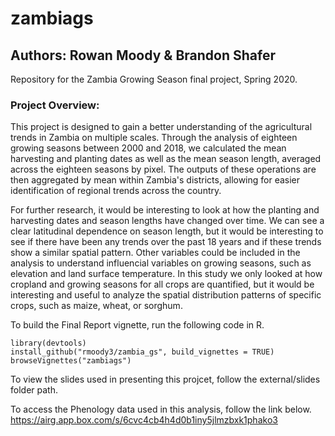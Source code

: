 # zambiags
## Authors: Rowan Moody & Brandon Shafer
Repository for the Zambia Growing Season final project, Spring 2020.

### Project Overview:
This project is designed to gain a better understanding of the agricultural trends in Zambia on multiple scales. Through the analysis of eighteen growing seasons between 2000 and 2018, we calculated the mean harvesting and planting dates as well as the mean season length, averaged across the eighteen seasons by pixel. The outputs of these operations are then aggregated by mean within Zambia's districts, allowing for easier identification of regional trends across the country.

For further research, it would be interesting to look at how the planting and harvesting dates and season lengths have changed over time. We can see a clear latitudinal dependence on season length, but it would be interesting to see if there have been any trends over the past 18 years and if these trends show a similar spatial pattern. Other variables could be included in the analysis to understand influencial variables on growing seasons, such as elevation and land surface temperature. In this study we only looked at how cropland and growing seasons for all crops are quantified, but it would be interesting and useful to analyze the spatial distribution patterns of specific crops, such as maize, wheat, or sorghum.

To build the Final Report vignette, run the following code in R.

```{r}
library(devtools)
install_github("rmoody3/zambia_gs", build_vignettes = TRUE)
browseVignettes("zambiags")
```

To view the slides used in presenting this projcet, follow the external/slides folder path.

To access the Phenology data used in this analysis, follow the link below.  
https://airg.app.box.com/s/6cvc4cb4h4d0b1iny5jlmzbxk1phako3
